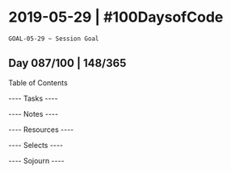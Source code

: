 # 2019-05-29 | #100DaysofCode

    GOAL-05-29 ~ Session Goal

## Day 087/100 | 148/365

Table of Contents

---- Tasks ----


---- Notes ----


---- Resources ----


---- Selects ----


---- Sojourn ----

